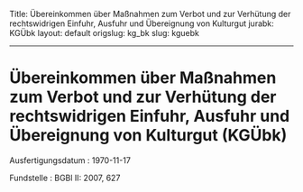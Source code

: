 Title: Übereinkommen über Maßnahmen zum Verbot und zur Verhütung der rechtswidrigen
  Einfuhr, Ausfuhr und Übereignung von Kulturgut
jurabk: KGÜbk
layout: default
origslug: kg_bk
slug: kguebk

---

# Übereinkommen über Maßnahmen zum Verbot und zur Verhütung der rechtswidrigen Einfuhr, Ausfuhr und Übereignung von Kulturgut (KGÜbk)

Ausfertigungsdatum
:   1970-11-17

Fundstelle
:   BGBl II: 2007, 627

